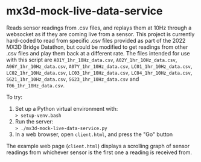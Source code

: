 # mx3d-mock-live-data-service

Reads sensor readings from .csv files, and replays them at 10Hz through a 
websocket as if they are coming live from a sensor. 
This project is currently hard-coded to read from specific .csv files provided 
as part of the 2022 MX3D Bridge Datathon, but could be modified to get readings 
from other .csv files and play them back at a different rate. The files
intended for use with this script are `A01Y_1hr_10Hz_data.csv`, 
`A02Y_1hr_10Hz_data.csv`, `A06Y_1hr_10Hz_data.csv`, `A07Y_1hr_10Hz_data.csv`, 
`LC01_1hr_10Hz_data.csv`, `LC02_1hr_10Hz_data.csv`, `LC03_1hr_10Hz_data.csv`, 
`LC04_1hr_10Hz_data.csv`, `SG21_1hr_10Hz_data.csv`, `SG23_1hr_10Hz_data.csv` 
and `T06_1hr_10Hz_data.csv`.

To try:

1. Set up a Python virtual environment with:<br>`> setup-venv.bash`
2. Run the server:<br>`> ./mx3d-mock-live-data-service.py`
3. In a web browser, open `client.html`, and press the "Go" button

The example web page (`client.html`) displays a scrolling graph of sensor
readings from whichever sensor is the first one a reading is received from.
